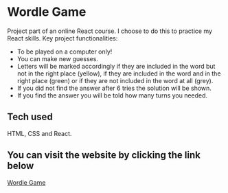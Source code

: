 # Wordle Game

Project part of an online React course. I choose to do this to practice my React skills. Key project functionalities:

  - To be played on a computer only!
  - You can make new guesses.
  - Letters will be marked accordingly if they are included in the word but not in the right place (yellow), if they are included in the word and in the right place (green) or if they are not included in the word at all (grey).
  - If you did not find the answer after 6 tries the solution will be shown.
  - If you find the answer you will be told how many turns you needed.

## Tech used

HTML, CSS and React.

## You can visit the website by clicking the link below

[Wordle Game](https://wordle-react-project.netlify.app/)
